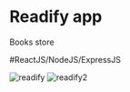 # Readify app

Books store

#ReactJS/NodeJS/ExpressJS

![readify](https://user-images.githubusercontent.com/81996794/182489549-c80e5fc6-d6a8-48c7-8c60-76ffc5858447.PNG)
![readify2](https://user-images.githubusercontent.com/81996794/182489565-8c300550-1162-49bd-a7d1-0c2a2849b718.PNG)
